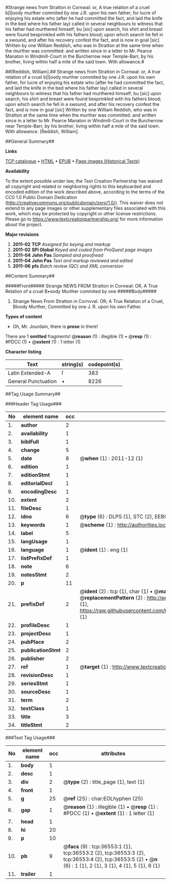 #Strange news from Stratton in Cornwal: or, A true relation of a cruel b[l]oody murther commited by one J.R. upon his own father, for lucre of enjoying his estate who (after he had committed the fact, and laid the knife in the bed where his father lay) called in several neighbours to witness that his father had murthered himself; bu [sic] upon search, his shirt and breast were found besprinkled with his fathers blood; upon which search he fell in a swound, and after his recovery confest the fact, and is now in goal [sic] Written by one William Reddish, who was in Stratton at the same time when the murther was committed: and written since in a letter to Mr. Pearce Manaton in Windmill-Court in the Burcherrow near Temple-Barr, by his brother, living within half a mile of the said town. With allowance.#

##[Reddish, William].##
Strange news from Stratton in Cornwal: or, A true relation of a cruel b[l]oody murther commited by one J.R. upon his own father, for lucre of enjoying his estate who (after he had committed the fact, and laid the knife in the bed where his father lay) called in several neighbours to witness that his father had murthered himself; bu [sic] upon search, his shirt and breast were found besprinkled with his fathers blood; upon which search he fell in a swound, and after his recovery confest the fact, and is now in goal [sic] Written by one William Reddish, who was in Stratton at the same time when the murther was committed: and written since in a letter to Mr. Pearce Manaton in Windmill-Court in the Burcherrow near Temple-Barr, by his brother, living within half a mile of the said town. With allowance.
[Reddish, William].

##General Summary##

**Links**

[TCP catalogue](http://www.ota.ox.ac.uk/tcp/)  • 
[HTML](http://tei.it.ox.ac.uk/tcp/Texts-HTML/free/A58/A58323.html)  • 
[EPUB](http://tei.it.ox.ac.uk/tcp/Texts-EPUB/free/A58/A58323.epub) • 
[Page images (Historical Texts)](https://historicaltexts.jisc.ac.uk/eebo-99832084e)

**Availability**

To the extent possible under law, the Text Creation Partnership has waived all copyright and related or neighboring rights to this keyboarded and encoded edition of the work described above, according to the terms of the CC0 1.0 Public Domain Dedication (http://creativecommons.org/publicdomain/zero/1.0/). This waiver does not extend to any page images or other supplementary files associated with this work, which may be protected by copyright or other license restrictions. Please go to https://www.textcreationpartnership.org/ for more information about the project.

**Major revisions**

1. __2011-02__ __TCP__ *Assigned for keying and markup*
1. __2011-02__ __SPi Global__ *Keyed and coded from ProQuest page images*
1. __2011-04__ __John Pas__ *Sampled and proofread*
1. __2011-04__ __John Pas__ *Text and markup reviewed and edited*
1. __2011-06__ __pfs__ *Batch review (QC) and XML conversion*

##Content Summary##

#####Front#####
Strange NEWS FROM Stratton in Cornwal: OR, A True Relation of a cruel B•oody Murther commited by one
#####Body#####

1. Strange News From Stratton in Cornvval. OR; A True Relation of a Cruel, Bloody Murther, Committed by one J. R. upon his own Father.

**Types of content**

  * Oh, Mr. Jourdain, there is **prose** in there!

There are 1 **omitted** fragments! 
 @__reason__ (1) : illegible (1)  •  @__resp__ (1) : #PDCC (1)  •  @__extent__ (1) : 1 letter (1)

**Character listing**


|Text|string(s)|codepoint(s)|
|---|---|---|
|Latin Extended-A|ſ|383|
|General Punctuation|•|8226|

##Tag Usage Summary##

###Header Tag Usage###

|No|element name|occ|attributes|
|---|---|---|---|
|1.|__author__|2||
|2.|__availability__|1||
|3.|__biblFull__|1||
|4.|__change__|5||
|5.|__date__|8| @__when__ (1) : 2011-12 (1)|
|6.|__edition__|1||
|7.|__editionStmt__|1||
|8.|__editorialDecl__|1||
|9.|__encodingDesc__|1||
|10.|__extent__|2||
|11.|__fileDesc__|1||
|12.|__idno__|6| @__type__ (6) : DLPS (1), STC (2), EEBO-CITATION (1), PROQUEST (1), VID (1)|
|13.|__keywords__|1| @__scheme__ (1) : http://authorities.loc.gov/ (1)|
|14.|__label__|5||
|15.|__langUsage__|1||
|16.|__language__|1| @__ident__ (1) : eng (1)|
|17.|__listPrefixDef__|1||
|18.|__note__|6||
|19.|__notesStmt__|2||
|20.|__p__|11||
|21.|__prefixDef__|2| @__ident__ (2) : tcp (1), char (1)  •  @__matchPattern__ (2) : ([0-9\-]+):([0-9IVX]+) (1), (.+) (1)  •  @__replacementPattern__ (2) : http://eebo.chadwyck.com/downloadtiff?vid=$1&page=$2 (1), https://raw.githubusercontent.com/textcreationpartnership/Texts/master/tcpchars.xml#$1 (1)|
|22.|__profileDesc__|1||
|23.|__projectDesc__|1||
|24.|__pubPlace__|2||
|25.|__publicationStmt__|2||
|26.|__publisher__|2||
|27.|__ref__|1| @__target__ (1) : http://www.textcreationpartnership.org/docs/. (1)|
|28.|__revisionDesc__|1||
|29.|__seriesStmt__|1||
|30.|__sourceDesc__|1||
|31.|__term__|2||
|32.|__textClass__|1||
|33.|__title__|3||
|34.|__titleStmt__|2||


###Text Tag Usage###

|No|element name|occ|attributes|
|---|---|---|---|
|1.|__body__|1||
|2.|__desc__|1||
|3.|__div__|2| @__type__ (2) : title_page (1), text (1)|
|4.|__front__|1||
|5.|__g__|25| @__ref__ (25) : char:EOLhyphen (25)|
|6.|__gap__|1| @__reason__ (1) : illegible (1)  •  @__resp__ (1) : #PDCC (1)  •  @__extent__ (1) : 1 letter (1)|
|7.|__head__|1||
|8.|__hi__|20||
|9.|__p__|10||
|10.|__pb__|9| @__facs__ (9) : tcp:36553:1 (1), tcp:36553:2 (2), tcp:36553:3 (2), tcp:36553:4 (2), tcp:36553:5 (2)  •  @__n__ (6) : 1 (1), 2 (1), 3 (1), 4 (1), 5 (1), 6 (1)|
|11.|__trailer__|1||
